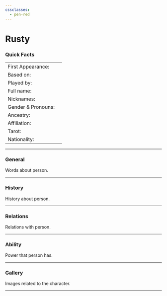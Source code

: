 ```yaml
---
cssclasses:
  - pen-red
---
```

# Rusty
### Quick Facts

|                    |     |
| ------------------ | --- |
| First Appearance:  |     |
| Based on:          |     |
| Played by:         |     |
| Full name:         |     |
| Nicknames:         |     |
| Gender & Pronouns: |     |
| Ancestry:          |     |
| Affiliation:       |     |
| Tarot:             |     |
| Nationality:       |     |
***
### General
Words about person.

***
### History
History about person.

***
### Relations
Relations with person.

***
### Ability
Power that person has.

***
### Gallery
Images related to the character.

***
